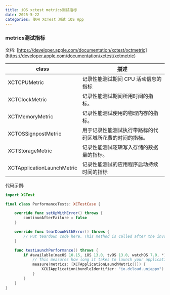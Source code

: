 ```yaml
---
title: iOS xctest metrics测试指标
date: 2025-5-22
categories: 使用 XCTest 测试 iOS App
---
```


### metrics测试指标

文档: [https://developer.apple.com/documentation/xctest/xctmetric](https://developer.apple.com/documentation/xctest/xctmetric)

|class						|描述											|
|--							|--												|
|XCTCPUMetric				|记录性能测试期间 CPU 活动信息的指标					|
|XCTClockMetric				|记录性能测试期间所用时间的指标。						|
|XCTMemoryMetric			|记录性能测试使用的物理内存的指标。					|
|XCTOSSignpostMetric		|用于记录性能测试执行带路标的代码区域所花费的时间的指标。	|
|XCTStorageMetric			|记录性能测试逻辑写入存储的数据量的指标。				|
|XCTApplicationLaunchMetric	|记录性能测试的应用程序启动持续时间的指标				|


代码示例:

``` swift
import XCTest

final class PerformanceTests: XCTestCase {

    override func setUpWithError() throws {
        continueAfterFailure = false
    }

    override func tearDownWithError() throws {
        // Put teardown code here. This method is called after the invocation of each test method in the class.
    }

    func testLaunchPerformance() throws {
        if #available(macOS 10.15, iOS 13.0, tvOS 13.0, watchOS 7.0, *) {
            // This measures how long it takes to launch your application.
            measure(metrics: [XCTApplicationLaunchMetric()]) {
                XCUIApplication(bundleIdentifier: "io.dcloud.uniappx").launch()
            }
        }
    }
}
```